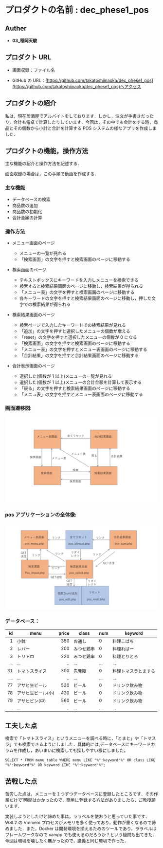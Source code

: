 # プロダクトの名前 : dec_phese1_pos

## Auther

- **03\_稲岡天駿**

## プロダクト URL

- 画面収録：ファイル名

- GitHub の URL：[https://github.com/takatoshiinaoka/dec_phese1_pos](https://github.com/takatoshiinaoka/dec_phese1_pos)へアクセス

## プロダクトの紹介

私は，現在居酒屋でアルバイトをしております．しかし，注文が手書きだったり，会計も電卓で計算したりしています．今回は，その中でも会計をする時，商品とその個数から小計と合計を計算する POS システムの様なアプリを作成しました．

## プロダクトの機能，操作方法

主な機能の紹介と操作方法を記述する．

画面収録の場合は，この手順で動画を作成する．

### 主な機能

- データベースの検索
- 商品数の追加
- 商品数の初期化
- 合計金額の計算

### 操作方法

- メニュー画面のページ

  - メニューの一覧が見れる
  - 「検索画面」の文字を押すと検索画面のページに移動する

- 検索画面のページ

  - テキストボックスにキーワードを入力しメニューを検索できる
  - 検索すると検索結果画面のページに移動し，検索結果が得られる
  - 「メニュー表」の文字を押すと検索画面のページに移動する
  - 各キーワードの文字を押すと検索結果画面のページに移動し，押した文字での検索結果が得られる

- 検索結果画面のページ

  - 検索ページで入力したキーワードでの検索結果が見れる
  - 「追加」の文字を押すと選択したメニューの個数が増える
  - 「reset」の文字を押すと選択したメニューの個数が 0 になる
  - 「検索画面」の文字を押すと検索画面のページに移動する
  - 「メニュー表」の文字を押すとメニュー表画面のページに移動する
  - 「合計結果」の文字を押すと合計結果画面のページに移動する

- 合計表示画面のページ
  - 選択した(個数が 1 以上)メニューの一覧が見れる
  - 選択した(個数が 1 以上)メニューの合計金額を計算して表示する
  - 「戻る」の文字を押すと検索結果画面のページに移動する
  - 「メニュ表」の文字を押すとメニュー表画面のページに移動する

### **画面遷移図:**

![pos](pos1.jpg "pos")

### **pos アプリケーションの全体像:**

![pos](pos2.jpg "pos")

### **データベース：**

|  id | menu               | price | class      | num | keyword              |
| --: | ------------------ | ----: | ---------- | --- | -------------------- |
|   1 | 小鉢               |   350 | お通し     | 0   | 料理こばち           |
|   2 | レバー             |   200 | みつせ鶏串 | 0   | 料理ればー           |
|   3 | トリトロ           |   220 | みつせ鶏串 | 0   | 料理とりとろ         |
| ... | ...                |    .. | ...        | ... | ...                  |
|  31 | トマトスライス     |   300 | 先発陣     | 0   | 料理トマスラとますら |
| ... | ...                |    .. | ...        | ... | ...                  |
|  77 | アサヒ生ビール     |   530 | ビール     | 0   | ドリンク飲み物       |
|  78 | アサヒ生ビール(小) |   430 | ビール     | 0   | ドリンク飲み物       |
|  79 | アサヒビン(中)     |   560 | ビール     | 0   | ドリンク飲み物       |
| ... | ...                |    .. | ...        | ... | ...                  |

## 工夫した点

検索で「トマトスライス」というメニューを調べる時に，「とまと」や「トマスラ」でも検索できるようにしました．具体的には,データベースにキーワードカラムを作成し，あいまいに検索しても探しやすい様にしました。

```
SELECT * FROM menu_table WHERE menu LIKE "%":keyword"%" OR class LIKE "%":keyword"%" OR keyword LIKE "%":keyword"%";

```

## 苦戦した点

苦労した点は，メニューを１つずつデータベースに登録したところです．その作業だけで1時間はかかったので，簡単に登録する方法がありましたら，ご教授願います．

実装しようとしたけど諦めた事は，ララベルを使おうと思っていた事です．WSL2 の Vmmem プロセスがメモリを多く使っており，動作が重くなるので諦めました．また，Docker は開発環境を揃えるためのツールであり，ララベルはフレームワークなので xampp でも使えるのだろうか？という疑問も出てきた．今回は環境を壊したく無かったので，講義と同じ環境で作った．
